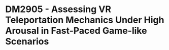 # DM2905 - Assessing VR Teleportation Mechanics Under High Arousal in Fast-Paced Game-like Scenarios